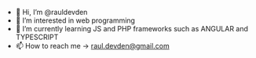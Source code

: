 - 👋 Hi, I’m @rauldevden
- 👀 I’m interested in web programming
- 🌱 I’m currently learning JS and PHP frameworks such as ANGULAR and TYPESCRIPT
- 📫 How to reach me -> raul.devden@gmail.com

<!---
rauldevden/rauldevden is a ✨ special ✨ repository because its `README.md` (this file) appears on your GitHub profile.
You can click the Preview link to take a look at your changes.
--->
